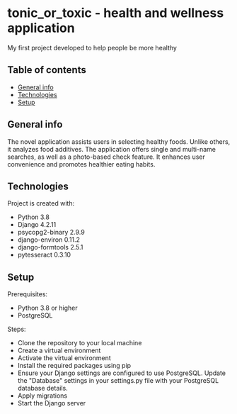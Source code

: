 # tonic_or_toxic - health and wellness application 

My first project developed to help people be more healthy 

## Table of contents
* [General info](#general-info)
* [Technologies](#technologies)
* [Setup](#setup)

## General info

The novel application assists users in selecting healthy foods.
Unlike others, it analyzes food additives.
The application offers single and multi-name searches, as well as a photo-based check feature.
It enhances user convenience and promotes healthier eating habits.

## Technologies
Project is created with:
* Python 3.8
* Django 4.2.11
* psycopg2-binary 2.9.9
* django-environ 0.11.2
* django-formtools 2.5.1
* pytesseract 0.3.10

## Setup
Prerequisites:
* Python 3.8 or higher
* PostgreSQL

Steps:
* Clone the repository to your local machine
* Create a virtual environment
* Activate the virtual environment
* Install the required packages using pip
* Ensure your Django settings are configured to use PostgreSQL. Update the "Database" settings in your settings.py file with your PostgreSQL database details.
* Apply migrations
* Start the Django server




